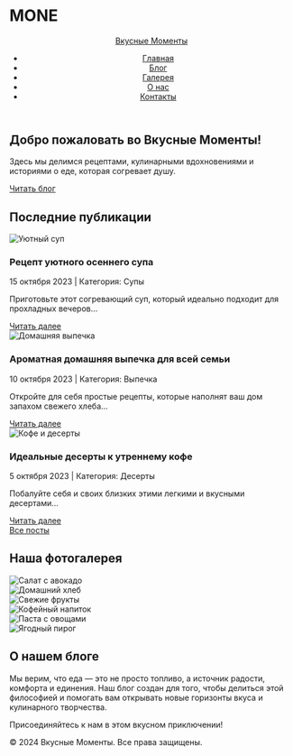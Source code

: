 # MONE
<html lang="ru">
<head>
    <meta charset="UTF-8">
    <meta name="viewport" content="width=device-width, initial-scale=1.0">
    <title>Вкусные Моменты | Блог о еде</title>
    <link rel="stylesheet" href="style.css">
    <!-- Для красивых иконок, например, иконок социальных сетей в будущем -->
    <link rel="stylesheet" href="https://cdnjs.cloudflare.com/ajax/libs/font-awesome/6.0.0-beta3/css/all.min.css">
</head>
<body>
    <header>
        <div class="container">
            <div class="logo">
                <a href="#">Вкусные Моменты</a>
            </div>
            <nav>
                <ul>
                    <li><a href="#home">Главная</a></li>
                    <li><a href="#posts">Блог</a></li>
                    <li><a href="#gallery">Галерея</a></li>
                    <li><a href="#about">О нас</a></li>
                    <li><a href="#contact">Контакты</a></li>
                </ul>
            </nav>
        </div>
    </header>
    <main>
        <section id="home" class="hero-section">
            <div class="container">
                <div class="hero-content">
                    <h1>Добро пожаловать во Вкусные Моменты!</h1>
                    <p>Здесь мы делимся рецептами, кулинарными вдохновениями и историями о еде, которая согревает душу.</p>
                    <a href="#posts" class="button">Читать блог</a>
                </div>
            </div>
        </section>
        <section id="posts" class="latest-posts">
            <div class="container">
                <h2>Последние публикации</h2>
                <div class="post-grid">
                    <!-- Пример карточки поста -->
                    <div class="post-card">
                        <img src=" https://avatars.mds.yandex.net/get-entity_search/1652150/827485891/S600xU_2x" alt="Уютный суп" />
                        <div class="card-content">
                            <h3>Рецепт уютного осеннего супа</h3>
                            <p class="post-meta">15 октября 2023 | Категория: Супы</p>
                            <p>Приготовьте этот согревающий суп, который идеально подходит для прохладных вечеров...</p>
                            <a href="#" class="read-more">Читать далее</a>
                        </div>
                    </div>
                    <div class="post-card">
                        <img src=" https://s1.1zoom.ru/b4954/488/Baking_Buns_Wood_planks_Cutting_board_519704_3840x2400.jpg" alt="Домашняя выпечка" />
                        <div class="card-content">
                            <h3>Ароматная домашняя выпечка для всей семьи</h3>
                            <p class="post-meta">10 октября 2023 | Категория: Выпечка</p>
                            <p>Откройте для себя простые рецепты, которые наполнят ваш дом запахом свежего хлеба...</p>
                            <a href="#" class="read-more">Читать далее</a>
                        </div>
                    </div>
                    <div class="post-card">
                        <img src=" https://i0.wp.com/kim-foods.com/wp-content/uploads/2020/02/AdobeStock_155537960-scaled.jpeg?w=2560&ssl=1" alt="Кофе и десерты" />
                        <div class="card-content">
                            <h3>Идеальные десерты к утреннему кофе</h3>
                            <p class="post-meta">5 октября 2023 | Категория: Десерты</p>
                            <p>Побалуйте себя и своих близких этими легкими и вкусными десертами...</p>
                            <a href="#" class="read-more">Читать далее</a>
                        </div>
                    </div>
                </div>
                <div class="button-center">
                    <a href="#" class="button outline">Все посты</a>
                </div>
            </div>
        </section>
        <section id="gallery" class="image-gallery">
            <div class="container">
                <h2>Наша фотогалерея</h2>
                <div class="gallery-grid">
                    <div class="gallery-item">
                        <img src="https://via.placeholder.com/600x400?text=Салат+с+авокадо" alt="Салат с авокадо">
                    </div>
                    <div class="gallery-item">
                        <img src="https://via.placeholder.com/600x400?text=Домашний+хлеб" alt="Домашний хлеб">
                    </div>
                    <div class="gallery-item">
                        <img src="https://via.placeholder.com/600x400?text=Свежие+фрукты" alt="Свежие фрукты">
                    </div>
                    <div class="gallery-item">
                        <img src="https://via.placeholder.com/600x400?text=Кофейный+напиток" alt="Кофейный напиток">
                    </div>
                    <div class="gallery-item">
                        <img src="https://via.placeholder.com/600x400?text=Паста+с+овощами" alt="Паста с овощами">
                    </div>
                    <div class="gallery-item">
                        <img src="https://via.placeholder.com/600x400?text=Ягодный+пирог" alt="Ягодный пирог">
                    </div>
                </div>
            </div>
        </section>
        <!-- Вы можете добавить секции "О нас" и "Контакты" по аналогии -->
        <section id="about" class="about-section">
            <div class="container">
                <h2>О нашем блоге</h2>
                <p>Мы верим, что еда — это не просто топливо, а источник радости, комфорта и единения. Наш блог создан для того, чтобы делиться этой философией и помогать вам открывать новые горизонты вкуса и кулинарного творчества.</p>
                <p>Присоединяйтесь к нам в этом вкусном приключении!</p>
            </div>
        </section>
    </main>
    <footer>
        <div class="container">
            <p>&copy; 2024 Вкусные Моменты. Все права защищены.</p>
            <div class="social-links">
                <!-- Пример иконок социальных сетей -->
                <a href="#" target="_blank"><i class="fab fa-facebook-f"></i></a>
                <a href="#" target="_blank"><i class="fab fa-instagram"></i></a>
                <a href="#" target="_blank"><i class="fab fa-pinterest-p"></i></a>
            </div>
        </div>
    </footer>
</body>
</html>


